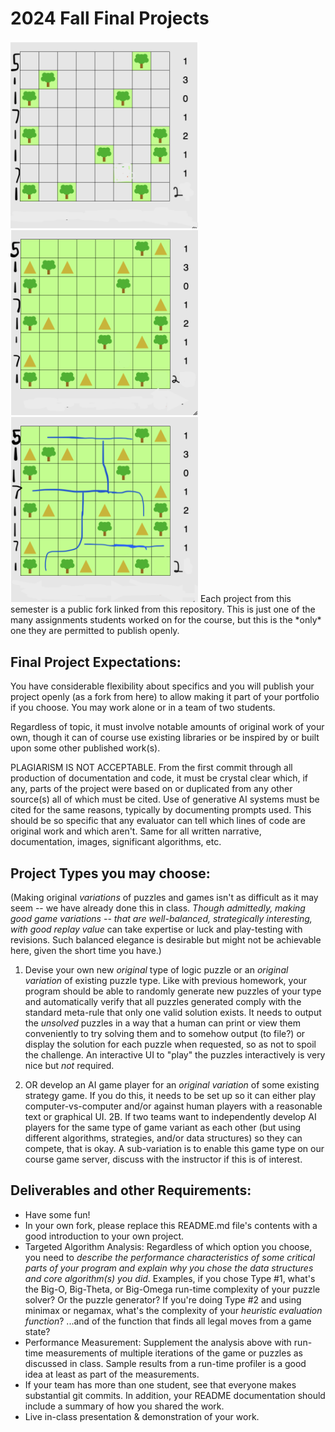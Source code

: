 # 2024 Fall Final Projects
<img src="unsolved_trees.png" alt="Alt Text" width="300">
<img src="solved_trees.png" alt="Alt Text" width="300">
<img src="solved_trees_with_water.png" alt="Alt Text" width="300">
Each project from this semester is a public fork linked from this repository.  This is just one of the many assignments students worked on for the course, but this is the *only* one they are permitted to publish openly.

## Final Project Expectations:

You have considerable flexibility about specifics and you will publish your project openly (as a fork from here) to allow making it part of your portfolio if you choose.  You may work alone or in a team of two students. 

Regardless of topic, it must involve notable amounts of original work of your own, though it can of course use existing libraries or be inspired by or built upon some other published work(s). 

PLAGIARISM IS NOT ACCEPTABLE. From the first commit through all production of documentation and code, it must be crystal clear which, if any, parts of the project were based on or duplicated from any other source(s) all of which must be cited. Use of generative AI systems must be cited for the same reasons, typically by documenting prompts used.  This should be so specific that any evaluator can tell which lines of code are original work and which aren't. Same for all written narrative, documentation, images, significant algorithms, etc.

## Project Types you may choose:

(Making original _variations_ of puzzles and games isn't as difficult as it may seem -- we have already done this in class. _Though admittedly, making *good* game variations -- that are well-balanced, strategically interesting, with good replay value_ can take expertise or luck and play-testing with revisions.  Such balanced elegance is desirable but might not be achievable here, given the short time you have.)

1. Devise your own new _original_ type of logic puzzle or an _original variation_ of existing puzzle type. Like with previous homework, your program should be able to randomly generate new puzzles of your type and automatically verify that all puzzles generated comply with the standard meta-rule that only one valid solution exists. It needs to output the _unsolved_ puzzles in a way that a human can print or view them conveniently to try solving them and to somehow output (to file?) or display the solution for each puzzle when requested, so as not to spoil the challenge. An interactive UI to "play" the puzzles interactively is very nice but *not* required. 

2. OR develop an AI game player for an _original variation_ of some existing strategy game.  If you do this, it needs to be set up so it can either play computer-vs-computer and/or against human players with a reasonable text or graphical UI. 2B. If two teams want to independently develop AI players for the same type of game variant as each other (but using different algorithms, strategies, and/or data structures) so they can compete, that is okay.  A sub-variation is to enable this game type on our course game server, discuss with the instructor if this is of interest.


## Deliverables and other Requirements:

* Have some fun!
* In your own fork, please replace this README.md file's contents with a good introduction to your own project. 
* Targeted Algorithm Analysis:  Regardless of which option you choose, you need to _describe the performance characteristics of some critical parts of your program and explain why you chose the data structures and core algorithm(s) you did_. Examples, if you chose Type #1, what's the Big-O, Big-Theta, or Big-Omega run-time complexity of your puzzle solver? Or the puzzle generator? If you're doing Type #2 and using minimax or negamax, what's the complexity of your _heuristic evaluation function_? ...and of the function that finds all legal moves from a game state? 
* Performance Measurement: Supplement the analysis above with run-time measurements of multiple iterations of the game or puzzles as discussed in class. Sample results from a run-time profiler is a good idea at least as part of the measurements.
* If your team has more than one student, see that everyone makes substantial git commits. In addition, your README documentation should include a summary of how you shared the work.
* Live in-class presentation & demonstration of your work.
